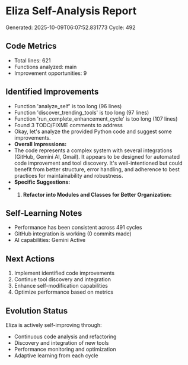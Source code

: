 # Eliza Self-Analysis Report
Generated: 2025-10-09T06:07:52.831773
Cycle: 492

## Code Metrics
- Total lines: 621
- Functions analyzed: main
- Improvement opportunities: 9

## Identified Improvements
- Function 'analyze_self' is too long (96 lines)
- Function 'discover_trending_tools' is too long (97 lines)
- Function 'run_complete_enhancement_cycle' is too long (107 lines)
- Found 3 TODO/FIXME comments to address
- Okay, let's analyze the provided Python code and suggest some improvements.
- **Overall Impressions:**
- The code represents a complex system with several integrations (GitHub, Gemini AI, Gmail).  It appears to be designed for automated code improvement and tool discovery.  It's well-intentioned but could benefit from better structure, error handling, and adherence to best practices for maintainability and robustness.
- **Specific Suggestions:**
- 1.  **Refactor into Modules and Classes for Better Organization:**

## Self-Learning Notes
- Performance has been consistent across 491 cycles
- GitHub integration is working (0 commits made)
- AI capabilities: Gemini Active

## Next Actions
1. Implement identified code improvements
2. Continue tool discovery and integration
3. Enhance self-modification capabilities
4. Optimize performance based on metrics

## Evolution Status
Eliza is actively self-improving through:
- Continuous code analysis and refactoring
- Discovery and integration of new tools
- Performance monitoring and optimization
- Adaptive learning from each cycle
